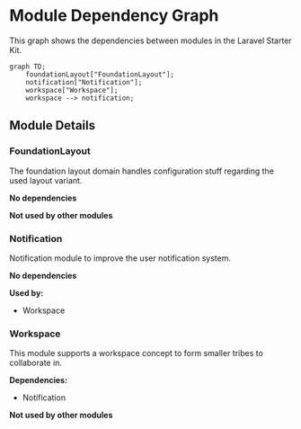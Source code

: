# Module Dependency Graph

This graph shows the dependencies between modules in the Laravel Starter Kit.

```mermaid
graph TD;
    foundationLayout["FoundationLayout"];
    notification["Notification"];
    workspace["Workspace"];
    workspace --> notification;
```

## Module Details

### FoundationLayout

The foundation layout domain handles configuration stuff regarding the used layout variant.

**No dependencies**

**Not used by other modules**

### Notification

Notification module to improve the user notification system.

**No dependencies**

**Used by:**

- Workspace

### Workspace

This module supports a workspace concept to form smaller tribes to collaborate in.

**Dependencies:**

- Notification

**Not used by other modules**

